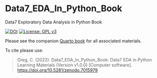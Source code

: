 # Data7_EDA_In_Python_Book
Data7 Exploratory Data Analysis in Python Book

[![DOI](https://zenodo.org/badge/537125191.svg)](https://zenodo.org/badge/latestdoi/537125191) [![License: GPL v3](https://img.shields.io/badge/License-GPLv3-blue.svg)](https://www.gnu.org/licenses/gpl-3.0)

Please see the companion [Quarto book](https://gchism94.github.io/Data7_EDA_In_Python_Book/) for all associated materials. 

To cite please use: 
>Greg, C. (2022). Data7_EDA_In_Python_Book: Data7 EDA in Python Learning Materials (Version v1.0.0) [Computer software]. https://doi.org/10.5281/zenodo.7015979
